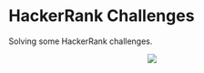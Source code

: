 # HackerRank Challenges

Solving some HackerRank challenges.

<p align="center">
<img src="https://miro.medium.com/max/1172/1*5I7auUVvBCohjWsCEb_U_w.png">
</p>

